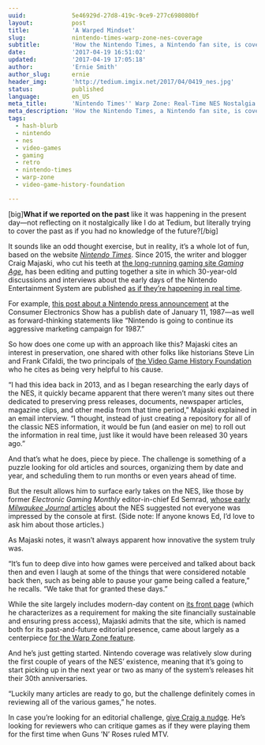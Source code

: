```yaml
---
uuid:             5e46929d-27d8-419c-9ce9-277c698080bf
layout:           post
title:            'A Warped Mindset'
slug:             nintendo-times-warp-zone-nes-coverage
subtitle:         'How the Nintendo Times, a Nintendo fan site, is covering the release of the NES in real time—three decades after its original release.'
date:             '2017-04-19 16:51:02'
updated:          '2017-04-19 17:05:18'
author:           'Ernie Smith'
author_slug:      ernie
header_img:       'http://tedium.imgix.net/2017/04/0419_nes.jpg'
status:           published
language:         en_US
meta_title:       'Nintendo Times'' Warp Zone: Real-Time NES Nostalgia'
meta_description: 'How the Nintendo Times, a Nintendo fan site, is covering the release of the NES in real time—three decades after its original release.'
tags:
  - hash-blurb
  - nintendo
  - nes
  - video-games
  - gaming
  - retro
  - nintendo-times
  - warp-zone
  - video-game-history-foundation

---
```


[big]**What if we reported on the past** like it was happening in the present day—not reflecting on it nostalgically like I do at Tedium, but literally trying to cover the past as if you had no knowledge of the future?[/big]

It sounds like an odd thought exercise, but in reality, it’s a whole lot of fun, based on the website [*Nintendo Times*](https://nintendotimes.com/). Since 2015, the writer and blogger Craig Majaski, who cut his teeth at [the long-running gaming site *Gaming Age*](http://www.gaming-age.com/), has been editing and putting together a site in which 30-year-old discussions and interviews about the early days of the Nintendo Entertainment System are published [as if they’re happening in real time](https://nintendotimes.com/category/warp/).

For example, [this post about a Nintendo press announcement](https://nintendotimes.com/1987/01/11/ces-nintendo-announces-holiday-sales-figures/) at the Consumer Electronics Show has a publish date of January 11, 1987—as well as forward-thinking statements like “Nintendo is going to continue its aggressive marketing campaign for 1987.”

So how does one come up with an approach like this? Majaski cites an interest in preservation, one shared with other folks like historians Steve Lin and Frank Cifaldi, the two principals of [the Video Game History Foundation](http://gamehistory.org/) who he cites as being very helpful to his cause.

“I had this idea back in 2013, and as I began researching the early days of the NES, it quickly became apparent that there weren’t many sites out there dedicated to preserving press releases, documents, newspaper articles, magazine clips, and other media from that time period,” Majaski explained in an email interview. “I thought, instead of just creating a repository for all of the classic NES information, it would be fun (and easier on me) to roll out the information in real time, just like it would have been released 30 years ago.”

And that’s what he does, piece by piece. The challenge is something of a puzzle looking for old articles and sources, organizing them by date and year, and scheduling them to run months or even years ahead of time.

But the result allows him to surface early takes on the NES, like those by former *Electronic Gaming Monthly* editor-in-chief Ed Semrad, [whose early *Milwaukee Journal* articles](https://nintendotimes.com/1986/08/09/is-nintendo-in-trouble/) about the NES suggested not everyone was impressed by the console at first. (Side note: If anyone knows Ed, I’d love to ask him about those articles.)

As Majaski notes, it wasn’t always apparent how innovative the system truly was.

“It’s fun to deep dive into how games were perceived and talked about back then and even I laugh at some of the things that were considered notable back then, such as being able to pause your game being called a feature,” he recalls. “We take that for granted these days.”

While the site largely includes modern-day content on [its front page](https://nintendotimes.com/) (which he characterizes as a requirement for making the site financially sustainable and ensuring press access), Majaski admits that the site, which is named both for its past-and-future editorial presence, came about largely as a centerpiece [for the Warp Zone feature](https://nintendotimes.com/category/warp/).

And he’s just getting started. Nintendo coverage was relatively slow during the first couple of years of the NES’ existence, meaning that it’s going to start picking up in the next year or two as many of the system’s releases hit their 30th anniversaries. 

“Luckily many articles are ready to go, but the challenge definitely comes in reviewing all of the various games,” he notes.

In case you’re looking for an editorial challenge, [give Craig a nudge](mailto:craig@nintendotimes.com). He’s looking for reviewers who can critique games as if they were playing them for the first time when Guns ’N’ Roses ruled MTV.
